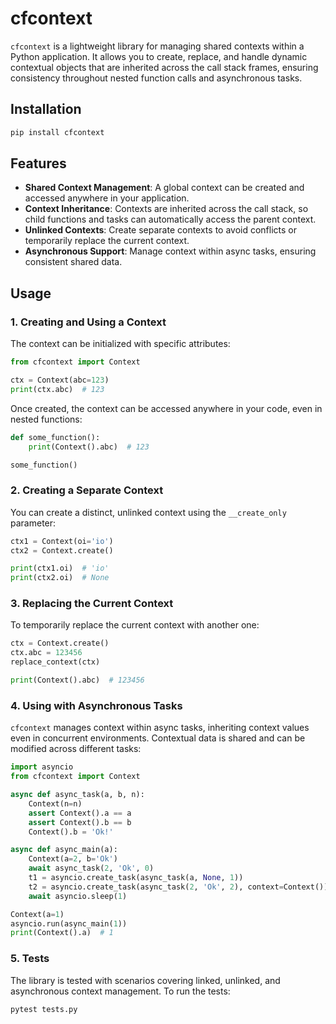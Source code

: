 # cfcontext

`cfcontext` is a lightweight library for managing shared contexts within a Python application. It allows you to create, replace, and handle dynamic contextual objects that are inherited across the call stack frames, ensuring consistency throughout nested function calls and asynchronous tasks.

## Installation

```bash
pip install cfcontext
```

## Features

- **Shared Context Management**: A global context can be created and accessed anywhere in your application.
- **Context Inheritance**: Contexts are inherited across the call stack, so child functions and tasks can automatically access the parent context.
- **Unlinked Contexts**: Create separate contexts to avoid conflicts or temporarily replace the current context.
- **Asynchronous Support**: Manage context within async tasks, ensuring consistent shared data.

## Usage

### 1. Creating and Using a Context

The context can be initialized with specific attributes:

```python
from cfcontext import Context

ctx = Context(abc=123)
print(ctx.abc)  # 123
```

Once created, the context can be accessed anywhere in your code, even in nested functions:

```python
def some_function():
    print(Context().abc)  # 123

some_function()
```

### 2. Creating a Separate Context

You can create a distinct, unlinked context using the `__create_only` parameter:

```python
ctx1 = Context(oi='io')
ctx2 = Context.create()

print(ctx1.oi)  # 'io'
print(ctx2.oi)  # None
```

### 3. Replacing the Current Context

To temporarily replace the current context with another one:

```python
ctx = Context.create()
ctx.abc = 123456
replace_context(ctx)

print(Context().abc)  # 123456
```

### 4. Using with Asynchronous Tasks

`cfcontext` manages context within async tasks, inheriting context values even in concurrent environments. Contextual data is shared and can be modified across different tasks:

```python
import asyncio
from cfcontext import Context

async def async_task(a, b, n):
    Context(n=n)
    assert Context().a == a
    assert Context().b == b
    Context().b = 'Ok!'

async def async_main(a):
    Context(a=2, b='Ok')
    await async_task(2, 'Ok', 0)
    t1 = asyncio.create_task(async_task(a, None, 1))
    t2 = asyncio.create_task(async_task(2, 'Ok', 2), context=Context())
    await asyncio.sleep(1)

Context(a=1)
asyncio.run(async_main(1))
print(Context().a)  # 1
```

### 5. Tests

The library is tested with scenarios covering linked, unlinked, and asynchronous context management. To run the tests:

```bash
pytest tests.py
```